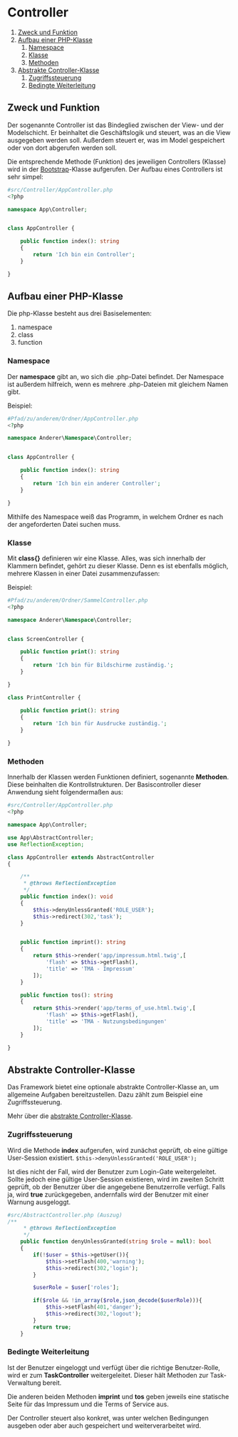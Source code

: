 # Controller

1. [Zweck und Funktion](#zweck-und-funktion)
2. [Aufbau einer PHP-Klasse](#aufbau-einer-php-klasse)
   1. [Namespace](#namespace)
   2. [Klasse](#klasse)
   3. [Methoden](#methoden)
3. [Abstrakte Controller-Klasse](#abstrakte-controller-klasse)
   1. [Zugriffssteuerung](#zugriffssteuerung)
   2. [Bedingte Weiterleitung](#bedingte-weiterleitung)


## Zweck und Funktion
Der sogenannte Controller ist das Bindeglied zwischen der
View- und der Modelschicht. Er beinhaltet die Geschäftslogik
und steuert, was an die View ausgegeben werden soll.
Außerdem steuert er, was im Model gespeichert oder von dort
abgerufen werden soll.

Die entsprechende Methode (Funktion) des jeweiligen Controllers (Klasse) wird in der [Bootstrap](./core.md#aufruf-des-controllers)-Klasse
aufgerufen. Der Aufbau eines Controllers ist sehr simpel:

```php
#src/Controller/AppController.php
<?php

namespace App\Controller;


class AppController {

    public function index(): string
    {
        return 'Ich bin ein Controller';
    }

}

```
## Aufbau einer PHP-Klasse
Die php-Klasse besteht aus drei Basiselementen:
1. namespace
2. class
3. function

### Namespace
Der **namespace** gibt an, wo sich die .php-Datei befindet. Der Namespace
ist außerdem hilfreich, wenn es mehrere .php-Dateien mit gleichem Namen gibt.

Beispiel:

```php
#Pfad/zu/anderem/Ordner/AppController.php
<?php

namespace Anderer\Namespace\Controller;


class AppController {

    public function index(): string
    {
        return 'Ich bin ein anderer Controller';
    }

}

```

Mithilfe des Namespace weiß das Programm, in welchem Ordner es nach der
angeforderten Datei suchen muss.

### Klasse
Mit **class{}** definieren wir eine Klasse. Alles, was sich innerhalb
der Klammern befindet, gehört zu dieser Klasse. Denn es ist ebenfalls möglich,
mehrere Klassen in einer Datei zusammenzufassen:

Beispiel:

```php
#Pfad/zu/anderem/Ordner/SammelController.php
<?php

namespace Anderer\Namespace\Controller;


class ScreenController {

    public function print(): string
    {
        return 'Ich bin für Bildschirme zuständig.';
    }

}

class PrintController {

    public function print(): string
    {
        return 'Ich bin für Ausdrucke zuständig.';
    }

}

```
### Methoden
Innerhalb der Klassen werden Funktionen definiert, sogenannte **Methoden**.
Diese beinhalten die Kontrollstrukturen. Der Basiscontroller dieser Anwendung
sieht folgendermaßen aus:

```php
#src/Controller/AppController.php
<?php

namespace App\Controller;

use App\AbstractController;
use ReflectionException;

class AppController extends AbstractController
{

    /**
     * @throws ReflectionException
     */
    public function index(): void
    {
        $this->denyUnlessGranted('ROLE_USER');
        $this->redirect(302,'task');
    }


    public function imprint(): string
    {
        return $this->render('app/impressum.html.twig',[
            'flash' => $this->getFlash(),
            'title' => 'TMA - Impressum'
        ]);
    }

    public function tos(): string
    {
        return $this->render('app/terms_of_use.html.twig',[
            'flash' => $this->getFlash(),
            'title' => 'TMA - Nutzungsbedingungen'
        ]);
    }

}

```
## Abstrakte Controller-Klasse
Das Framework bietet eine optionale abstrakte Controller-Klasse an,
um allgemeine Aufgaben bereitzustellen. Dazu zählt zum Beispiel eine
Zugriffssteuerung.

Mehr über die [abstrakte Controller-Klasse](extensions.md).

### Zugriffssteuerung
Wird die Methode **index** aufgerufen, wird zunächst geprüft,
ob eine gültige User-Session existiert. `` $this->denyUnlessGranted('ROLE_USER'); ``

Ist dies nicht der Fall, wird der Benutzer zum Login-Gate weitergeleitet.
Sollte jedoch eine gültige User-Session existieren, wird im zweiten
Schritt geprüft, ob der Benutzer über die angegebene Benutzerrolle
verfügt. Falls ja, wird **true** zurückgegeben, andernfalls wird
der Benutzer mit einer Warnung ausgeloggt.

```php
#src/AbstractController.php (Auszug)
/**
     * @throws ReflectionException
     */
    public function denyUnlessGranted(string $role = null): bool
    {
        if(!$user = $this->getUser()){
            $this->setFlash(400,'warning');
            $this->redirect(302,'login');
        }

        $userRole = $user['roles'];

        if($role && !in_array($role,json_decode($userRole))){
            $this->setFlash(401,'danger');
            $this->redirect(302,'logout');
        }
        return true;
    }

```
### Bedingte Weiterleitung
Ist der Benutzer eingeloggt und verfügt über die richtige Benutzer-Rolle,
wird er zum **TaskController** weitergeleitet. Dieser hält Methoden zur
Task-Verwaltung bereit.

Die anderen beiden Methoden **imprint** und **tos** geben jeweils eine
statische Seite für das Impressum und die Terms of Service aus.

Der Controller steuert also konkret, was unter welchen Bedingungen ausgeben
oder aber auch gespeichert und weiterverarbeitet wird.